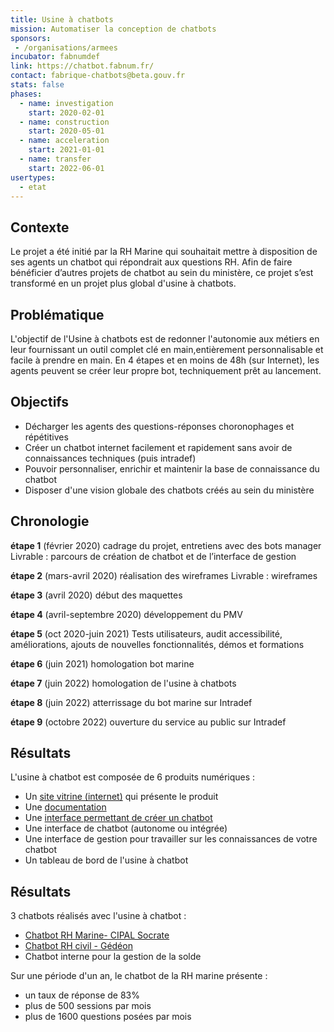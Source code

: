 ```yaml
---
title: Usine à chatbots
mission: Automatiser la conception de chatbots
sponsors:
 - /organisations/armees
incubator: fabnumdef
link: https://chatbot.fabnum.fr/
contact: fabrique-chatbots@beta.gouv.fr
stats: false
phases:
  - name: investigation
    start: 2020-02-01
  - name: construction
    start: 2020-05-01
  - name: acceleration
    start: 2021-01-01
  - name: transfer
    start: 2022-06-01
usertypes:
  - etat
---
```

## Contexte

Le projet a été initié par la RH Marine qui souhaitait mettre à disposition de ses agents un chatbot qui répondrait aux questions RH. Afin de faire bénéficier d’autres projets de chatbot au sein du ministère, ce projet s’est transformé en un projet plus global d'usine à chatbots.

## Problématique

L'objectif de l'Usine à chatbots est de redonner l'autonomie aux métiers en leur fournissant un outil complet clé en main,entièrement personnalisable et facile à prendre en main. En 4 étapes et en moins de 48h (sur Internet), les agents peuvent se créer leur propre bot, techniquement prêt au lancement.

## Objectifs

* Décharger les agents des questions-réponses choronophages et répétitives
* Créer un chatbot internet facilement et rapidement sans avoir de connaissances techniques (puis intradef)
* Pouvoir personnaliser, enrichir et maintenir la base de connaissance du chatbot 
* Disposer d'une vision globale des chatbots créés au sein du ministère

## Chronologie

**étape 1** (février 2020)
cadrage du projet, entretiens avec des bots manager
Livrable : parcours de création de chatbot et de l’interface de gestion

**étape 2** (mars-avril 2020)
réalisation des wireframes
Livrable : wireframes

**étape 3** (avril 2020)
début des maquettes

**étape 4** (avril-septembre 2020)
développement du PMV

**étape 5** (oct 2020-juin 2021)
Tests utilisateurs, audit accessibilité, améliorations, ajouts de nouvelles fonctionnalités, démos et formations

**étape 6** (juin 2021)
homologation bot marine 

**étape 7** (juin 2022)
homologation de l'usine à chatbots

**étape 8** (juin 2022)
atterrissage du bot marine sur Intradef

**étape 9** (octobre 2022)
ouverture du service au public sur Intradef


## Résultats

L'usine à chatbot est composée de 6 produits numériques :

* Un [site vitrine (internet)](https://chatbot.fabnum.fr/) qui présente le produit
* Une [documentation](https://fabrique-a-chatbots.gitbook.io/fabrique-a-chatbots/)
* Une [interface permettant de créer un chatbot](https://chatbot.fabnum.fr/create)
* Une interface de chatbot (autonome ou intégrée)
* Une interface de gestion pour travailler sur les connaissances de votre chatbot
* Un tableau de bord de l'usine à chatbot

## Résultats

3 chatbots réalisés avec l'usine à chatbot :
- [Chatbot RH Marine- CIPAL Socrate](https://rh-marine.chatbot.fabnum.fr/chatbot/)
- [Chatbot RH civil - Gédéon](https://gedeon.chatbot.fabnum.fr/chatbot/)
- Chatbot interne pour la gestion de la solde

Sur une période d'un an, le chatbot de la RH marine présente : 
- un taux de réponse de 83%
- plus de 500 sessions par mois
- plus de 1600 questions posées par mois

